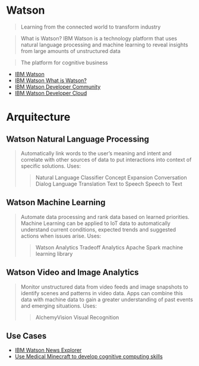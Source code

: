 # Watson

> Learning from the connected world to transform industry

> What is Watson? IBM Watson is a technology platform that uses natural language processing and machine learning to reveal insights from large amounts of unstructured data

> The platform for cognitive business

- [IBM Watson](http://www.ibm.com/smarterplanet/us/en/ibmwatson/)
- [IBM Watson What is Watson?](http://www.ibm.com/smarterplanet/us/en/ibmwatson/what-is-watson.html)
- [IBM Watson Developer Community](https://developer.ibm.com/watson/)
- [IBM Watson Developer Cloud](http://www.ibm.com/smarterplanet/us/en/ibmwatson/developercloud/)

# Arquitecture

## Watson Natural Language Processing

> Automatically link words to the user’s meaning and intent and correlate with other sources of data to put interactions into context of specific solutions. Uses:
> > Natural Language Classifier
> > Concept Expansion
> > Conversation
> > Dialog
> > Language Translation
> > Text to Speech
> > Speech to Text

## Watson Machine Learning

> Automate data processing and rank data based on learned priorities. Machine Learning can be applied to IoT data to automatically understand current conditions, expected trends and suggested actions when issues arise. Uses:
> > Watson Analytics
> > Tradeoff Analytics
> > Apache Spark machine learning library

## Watson Video and Image Analytics

> Monitor unstructured data from video feeds and image snapshots to identify scenes and patterns in video data. Apps can combine this data with machine data to gain a greater understanding of past events and emerging situations. Uses:
> > AlchemyVision
> > Visual Recognition

## Use Cases

- [IBM Watson News Explorer](http://news-explorer.mybluemix.net/)
- [Use Medical Minecraft to develop cognitive computing skills](https://developer.ibm.com/academic/2016/03/01/use-medical-minecraft-to-develop-cognitive-computing-skills/)


